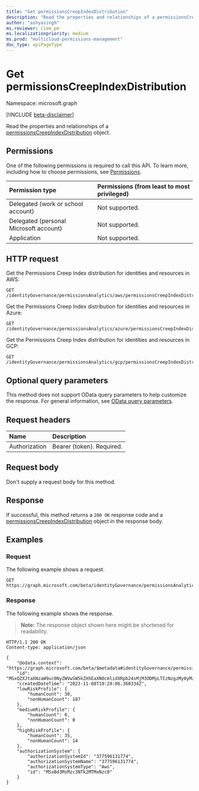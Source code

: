 ```yaml
---
title: "Get permissionsCreepIndexDistribution"
description: "Read the properties and relationships of a permissionsCreepIndexDistribution object."
author: "ashyasingh"
ms.reviewer: ciem_pm
ms.localizationpriority: medium
ms.prod: "multicloud-permissions-management"
doc_type: apiPageType
---
```


# Get permissionsCreepIndexDistribution
Namespace: microsoft.graph

[!INCLUDE [beta-disclaimer](../../includes/beta-disclaimer.md)]

Read the properties and relationships of a [permissionsCreepIndexDistribution](../resources/permissionscreepindexdistribution.md) object.

## Permissions
One of the following permissions is required to call this API. To learn more, including how to choose permissions, see [Permissions](/graph/permissions-reference).

|Permission type|Permissions (from least to most privileged)|
|:---|:---|
|Delegated (work or school account)|Not supported.|
|Delegated (personal Microsoft account)|Not supported.|
|Application|Not supported.|

## HTTP request

Get the Permissions Creep Index distribution for identities and resources in AWS:
<!-- {
  "blockType": "ignored"
}
-->
``` http
GET /identityGovernance/permissionsAnalytics/aws/permissionsCreepIndexDistributions/{permissionsCreepIndexDistributionId}
```

Get the Permissions Creep Index distribution for identities and resources in Azure:
<!-- {
  "blockType": "ignored"
}
-->
``` http
GET /identityGovernance/permissionsAnalytics/azure/permissionsCreepIndexDistributions/{permissionsCreepIndexDistributionId}
```

Get the Permissions Creep Index distribution for identities and resources in GCP:
<!-- {
  "blockType": "ignored"
}
-->
``` http
GET /identityGovernance/permissionsAnalytics/gcp/permissionsCreepIndexDistributions/{permissionsCreepIndexDistributionId}
```

## Optional query parameters
This method does not support OData query parameters to help customize the response. For general information, see [OData query parameters](/graph/query-parameters).

## Request headers
|Name|Description|
|:---|:---|
|Authorization|Bearer {token}. Required.|

## Request body
Don't supply a request body for this method.

## Response

If successful, this method returns a `200 OK` response code and a [permissionsCreepIndexDistribution](../resources/permissionscreepindexdistribution.md) object in the response body.

## Examples

### Request
The following example shows a request.
<!-- {
  "blockType": "request",
  "name": "get_permissionscreepindexdistribution"
}
-->
``` http
GET https://graph.microsoft.com/beta/identityGovernance/permissionsAnalytics/aws/permissionsCreepIndexDistributions/MSxQZXJtaXNzaW9uc0NyZWVwSW5kZXhEaXN0cmlidXRpb24sMjM3ODMyLTIzNzgzMy0yMzc4MzQ
```

### Response
The following example shows the response.
>**Note:** The response object shown here might be shortened for readability.
<!-- {
  "blockType": "response",
  "truncated": true,
  "@odata.type": "microsoft.graph.permissionsCreepIndexDistribution"
}
-->
``` http
HTTP/1.1 200 OK
Content-type: application/json

{
    "@odata.context": "https://graph.microsoft.com/beta/$metadata#identityGovernance/permissionsAnalytics/aws/permissionsCreepIndexDistributions/$entity",
    "id": "MSxQZXJtaXNzaW9uc0NyZWVwSW5kZXhEaXN0cmlidXRpb24sMjM3ODMyLTIzNzgzMy0yMzc4MzQ",
    "createdDateTime": "2023-11-08T10:29:06.360334Z",
    "lowRiskProfile": {
        "humanCount": 30,
        "nonHumanCount": 187
    },
    "mediumRiskProfile": {
        "humanCount": 0,
        "nonHumanCount": 0
    },
    "highRiskProfile": {
        "humanCount": 35,
        "nonHumanCount": 14
    },
    "authorizationSystem": {
        "authorizationSystemId": "377596131774",
        "authorizationSystemName": "377596131774",
        "authorizationSystemType": "Aws",
        "id": "MSxBd3MsMzc3NTk2MTMxNzc0"
    }
}
```
